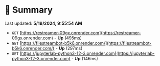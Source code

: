 # 📖 Summary
Last updated: **5/19/2024, 9:55:54 AM**

- `GET` [https://restreamer-09gx.onrender.com](https://restreamer-09gx.onrender.com) - **Up** (495ms)
- `GET` [https://filestreambot-b5k6.onrender.com/](https://filestreambot-b5k6.onrender.com/) - **Up** (297ms)
- `GET` [https://jupyterlab-python3-12-3.onrender.com](https://jupyterlab-python3-12-3.onrender.com) - **Up** (146ms)
